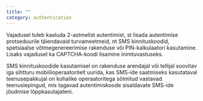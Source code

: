 ```yaml
---
title: ""
category: authentication
---
```

Vajadusel tuleb kaaluda 2-astmelist autentimist, st lisada autentimise
protseduurile täiendavaid turvameetmeid, nt SMS kinnituskoodid, spetsiaalse
võtmegenereerimise rakenduse või PIN-kalkulaatori kasutamine. Lisaks vajadusel
ka CAPTCHA-koodi lisamine inimtuvastuseks.  

SMS kinnituskoodide kasutamisel on rakenduse arendajal või tellijal soovitav iga
sihtturu mobiilioperaatoritelt uurida, kas SMS-ide saatmiseks kasutataval
teenusepakkujal on kohalike operaatoritega sõlmitud vastavad teenuslepingud, mis
tagavad autentimiskoode sisaldavate SMS-ide jõudmise lõppkasutajateni.
